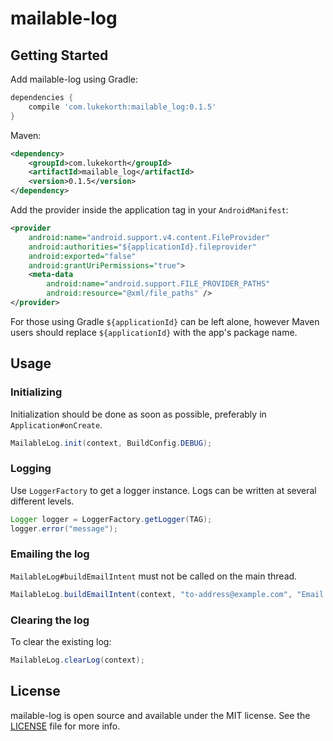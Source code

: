mailable-log
============

## Getting Started

Add mailable-log using Gradle:

```groovy
dependencies {
    compile 'com.lukekorth:mailable_log:0.1.5'
}
```

Maven:

```xml
<dependency>
    <groupId>com.lukekorth</groupId>
    <artifactId>mailable_log</artifactId>
    <version>0.1.5</version>
</dependency>
```

Add the provider inside the application tag in your `AndroidManifest`:

```xml
<provider
    android:name="android.support.v4.content.FileProvider"
    android:authorities="${applicationId}.fileprovider"
    android:exported="false"
    android:grantUriPermissions="true">
    <meta-data
        android:name="android.support.FILE_PROVIDER_PATHS"
        android:resource="@xml/file_paths" />
</provider>
```

For those using Gradle `${applicationId}` can be left alone, however Maven users should replace
`${applicationId}` with the app's package name.

## Usage

### Initializing

Initialization should be done as soon as possible, preferably in `Application#onCreate`.

```java
MailableLog.init(context, BuildConfig.DEBUG);
```

### Logging

Use `LoggerFactory` to get a logger instance. Logs can be written at several different levels.

```java
Logger logger = LoggerFactory.getLogger(TAG);
logger.error("message");
```

### Emailing the log

`MailableLog#buildEmailIntent` must not be called on the main thread.

```java
MailableLog.buildEmailIntent(context, "to-address@example.com", "Email Subject", "file-name.log", prependedStringInLog);
```

### Clearing the log

To clear the existing log:

```java
MailableLog.clearLog(context);
```

## License

mailable-log is open source and available under the MIT license. See the [LICENSE](LICENSE) file for more info.
